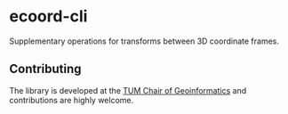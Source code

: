 # ecoord-cli

Supplementary operations for transforms between 3D coordinate frames.

## Contributing

The library is developed at the [TUM Chair of Geoinformatics](https://github.com/tum-gis) and contributions are highly welcome.
